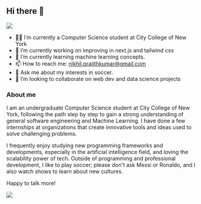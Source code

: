 ## Hi there 👋
![](https://tandsgo.com/wp-content/uploads/2015/03/linkedin-09.jpg)


- ✍🏻 I’m currently a Computer Science student at City College of New York
- 🔭 I’m currently working on improving in next.js and tailwind css
- 🌱 I’m currently learning machine learning concepts.
- 📫 How to reach me: nikhil.prajithkumar@gmail.com
- 💬 Ask me about my interests in soccer.
- 👯 I’m looking to collaborate on web dev and data science projects

### About me
I am an undergraduate Computer Science student at City College of New York, following the path step by step to gain a strong understanding of general software engineering and Machine Learning. I have done a few internships at organizations that create innovative tools and ideas used to solve challenging problems.

I frequently enjoy studying new programming frameworks and developments, especially in the artificial intelligence field, and loving the scalability power of tech. 
Outside of programming and professional development, I like to play soccer; please don't ask Messi or Ronaldo, and I also watch shows to learn about new cultures. 

Happy to talk more!


![](https://komarev.com/ghpvc/?username=NikhilPrajith)
<!--
**NikhilPrajith/NikhilPrajith** is a ✨ _special_ ✨ repository because its `README.md` (this file) appears on your GitHub profile.

Here are some ideas to get you started:

- 🔭 I’m currently working on ...
- 🌱 I’m currently learning ...
- 👯 I’m looking to collaborate on ...
- 🤔 I’m looking for help with ...
- 💬 Ask me about ...
- 📫 How to reach me: ...
- 😄 Pronouns: ...
- ⚡ Fun fact: ...
-->
